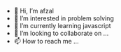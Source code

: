 - 👋 Hi, I’m afzal
- 👀 I’m interested in problem solving
- 🌱 I’m currently learning javascript
- 💞️ I’m looking to collaborate on ...
- 📫 How to reach me ...

<!---
af7z/af7z is a ✨ special ✨ repository because its `README.md` (this file) appears on your GitHub profile.
You can click the Preview link to take a look at your changes.
--->
